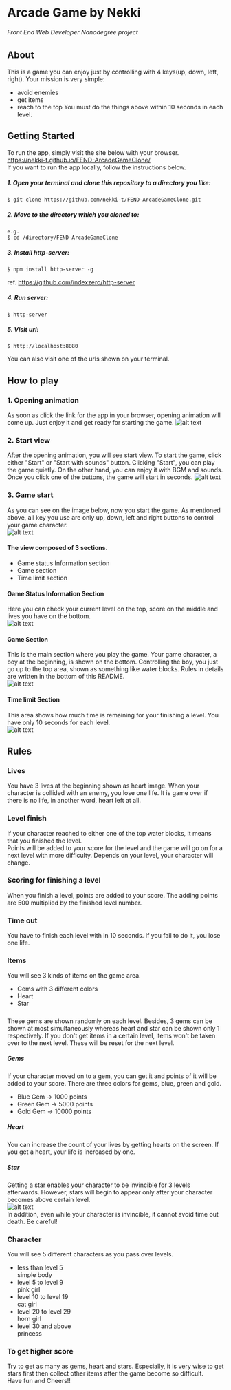# Arcade Game by Nekki
######  Front End Web Developer Nanodegree project
## About
This is a game you can enjoy just by controlling with 4 keys(up, down, left, right).
Your mission is very simple:
+ avoid enemies
+ get items
+ reach to the top
You must do the things above within 10 seconds in each level.

## Getting Started
To run the app, simply visit the site below with your browser.  
https://nekki-t.github.io/FEND-ArcadeGameClone/  
If you want to run the app locally, follow the instructions below.  
##### 1. Open your terminal and clone this repository to a directory you like:
```
$ git clone https://github.com/nekki-t/FEND-ArcadeGameClone.git
```
##### 2. Move to the directory which you cloned to:
```
e.g.
$ cd /directory/FEND-ArcadeGameClone
```
##### 3. Install http-server:
```
$ npm install http-server -g
```
ref. https://github.com/indexzero/http-server
##### 4. Run server:
```
$ http-server
```
##### 5. Visit url:
```
$ http://localhost:8080
```
You can also visit one of the urls shown on your terminal.  
## How to play

### 1. Opening animation
As soon as click the link for the app in your browser, opening animation will come up.
Just enjoy it and get ready for starting the game. 
![alt text](./read_me_images/openning.png "opening image")

### 2. Start view
After the opening animation, you will see start view. To start the game, click either "Start" or "Start with sounds" button.
Clicking "Start", you can play the game quietly.
On the other hand, you can enjoy it with BGM and sounds.
Once you click one of the buttons, the game will start in seconds.
![alt text](./read_me_images/start-buttons.png "start buttons")

### 3. Game start
As you can see on the image below, now you start the game. As mentioned above, all key you use are only up, down, left and right buttons to control your game character.  
![alt text](./read_me_images/main-view.png "game view")

#### The view composed of 3 sections.
+ Game status Information section
+ Game section
+ Time limit section

#### Game Status Information Section
Here you can check your current level on the top, score on the middle and lives you have on the bottom.  
![alt text](./read_me_images/game-status.png "game status")

#### Game Section
This is the main section where you play the game. Your game character, a boy at the beginning, is shown on the bottom.
Controlling the boy, you just go up to the top area, shown as something like water blocks. Rules in details are written in the bottom of this README.  
![alt text](./read_me_images/game-board.png "game section")

#### Time limit Section
This area shows how much time is remaining for your finishing a level. You have only 10 seconds for each level.  
![alt text](./read_me_images/timelimit.png "time limit")

## Rules
### Lives
You have 3 lives at the beginning shown as heart image. When your character is collided with an enemy, you lose one life.
It is game over if there is no life, in another word, heart left at all.

### Level finish
If your character reached to either one of the top water blocks, it means that you finished the level.  
Points will be added to your score for the level and the game will go on for a next level with more difficulty. Depends on your level, your character will change.

### Scoring for finishing a level
When you finish a level, points are added to your score. The adding points are 500 multiplied by the finished level number.

### Time out
You have to finish each level with in 10 seconds. If you fail to do it, you lose one life.

### Items
You will see 3 kinds of items on the game area.
+ Gems with 3 different colors  
+ Heart
+ Star  

#####
These gems are shown randomly on each level. Besides, 3 gems can be shown at most simultaneously whereas heart and star can be shown only 1 respectively. 
If you don't get items in a certain level, items won't be taken over to the next level. These will be reset for the next level.

##### Gems
If your character moved on to a gem, you can get it and points of it will be added to your score.
There are three colors for gems, blue, green and gold.
+ Blue Gem -> 1000 points
+ Green Gem -> 5000 points
+ Gold Gem -> 10000 points

##### Heart
You can increase the count of your lives by getting hearts on the screen. If you get a heart, your life is increased by one.

##### Star
Getting a star enables your character to be invincible for 3 levels afterwards. However, stars will begin to appear only after your character becomes above certain level.  
![alt text](./read_me_images/invincible-mode.png "invincible mode")  
In addition, even while your character is invincible, it cannot avoid time out death. Be careful!  


### Character
You will see 5 different characters as you pass over levels.
+ less than level 5  
simple body
+ level 5 to level 9  
pink girl
+ level 10 to level 19  
cat girl
+ level 20 to level 29  
horn girl
+ level 30 and above  
princess

### To get higher score
Try to get as many as gems, heart and stars. Especially, it is very wise to get stars first then collect other items after the game become so difficult.  
Have fun and Cheers!!